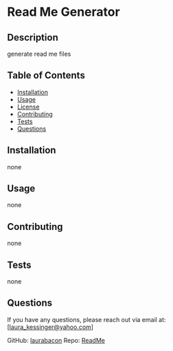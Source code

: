 # Read Me Generator 

## Description

generate read me files

## Table of Contents

- [Installation](#installation)
- [Usage](#usage)
- [License](#license)
- [Contributing](#contributing)
- [Tests](#tests)
- [Questions](#questions)

## Installation

none

## Usage

none

## Contributing

none

## Tests

none

## Questions

If you have any questions, please reach out via email at: [laura_kessinger@yahoo.com]

GitHub: [laurabacon](https://github.com/laurabacon)
Repo: [ReadMe](https://github.com/ReadMe)